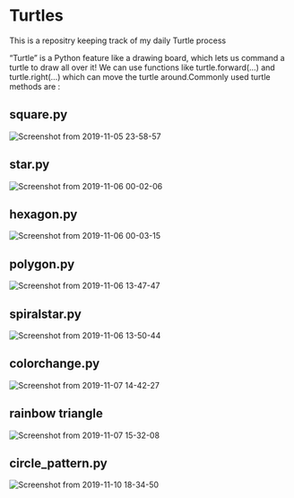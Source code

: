 # Turtles
This is a repositry keeping track of my daily Turtle process

“Turtle” is a Python feature like a drawing board, which lets us command a turtle to draw all over it! We can use functions like turtle.forward(…) and turtle.right(…) which can move the turtle around.Commonly used turtle methods are :


## square.py
![Screenshot from 2019-11-05 23-58-57](https://user-images.githubusercontent.com/54119123/68235068-8ba8aa80-0028-11ea-9569-32f6f6c82f80.png)


## star.py
![Screenshot from 2019-11-06 00-02-06](https://user-images.githubusercontent.com/54119123/68235140-b85cc200-0028-11ea-82a6-56d15d1579fb.png)


## hexagon.py
![Screenshot from 2019-11-06 00-03-15](https://user-images.githubusercontent.com/54119123/68235209-db877180-0028-11ea-8759-e7ec6d98a3f4.png)


## polygon.py
![Screenshot from 2019-11-06 13-47-47](https://user-images.githubusercontent.com/54119123/68280752-31e1c800-009c-11ea-8416-db94a5015735.png)


## spiralstar.py
![Screenshot from 2019-11-06 13-50-44](https://user-images.githubusercontent.com/54119123/68280913-86854300-009c-11ea-808b-cbac11db5dfe.png)


## colorchange.py
![Screenshot from 2019-11-07 14-42-27](https://user-images.githubusercontent.com/54119123/68375488-f19e4a80-016c-11ea-8301-0148b918521a.png)


## rainbow triangle
![Screenshot from 2019-11-07 15-32-08](https://user-images.githubusercontent.com/54119123/68380203-637a9200-0175-11ea-8eaa-1e3c23371507.png)


## circle_pattern.py
![Screenshot from 2019-11-10 18-34-50](https://user-images.githubusercontent.com/54119123/68544422-0a1a9900-03e9-11ea-8e05-6a1e30cda8d8.png)
